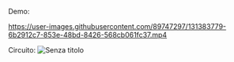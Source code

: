 
Demo:


https://user-images.githubusercontent.com/89747297/131383779-6b2912c7-853e-48bd-8426-568cb061fc37.mp4

Circuito: 
![Senza titolo](https://user-images.githubusercontent.com/89747297/131387993-b1dbc30b-2e5c-4fc0-a5a0-1fbf8cb666ff.png)


